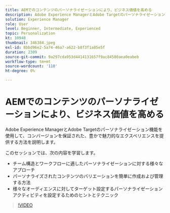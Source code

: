 ```yaml
---
title: AEMでのコンテンツのパーソナライゼーションにより、ビジネス価値を高める
description: Adobe Experience ManagerとAdobe Targetのパーソナライゼーション機能を使用して、コンバージョンを保証された、豊かで魅力的なエクスペリエンスを提供する方法を説明します。
solution: Experience Manager
role: User
level: Beginner, Intermediate, Experienced
topic: Personalization
kt: 10948
thumbnail: 346384.jpeg
exl-id: 8bbd96e2-5a74-46a7-a622-b8f3f1a85e5f
duration: 2309
source-git-commit: 9a297cda953d4414131657f9ac84580aea0eabeb
workflow-type: tm+mt
source-wordcount: '110'
ht-degree: 0%

---
```


# AEMでのコンテンツのパーソナライゼーションにより、ビジネス価値を高める

Adobe Experience ManagerとAdobe Targetのパーソナライゼーション機能を使用して、コンバージョンを保証された、豊かで魅力的なエクスペリエンスを提供する方法を説明します。

このセッションでは、次の内容を学習します。

* チーム構造とワークフローに適したパーソナライゼーションに対する様々なアプローチ
* パーソナライズされたコンテンツのバリエーションを簡単に作成および管理する方法
* 様々なオーディエンスに対してターゲット設定するパーソナライゼーションアクティビティを設定するためのヒントとテクニック

>[!VIDEO](https://video.tv.adobe.com/v/346384/?quality=12&learn=on)
